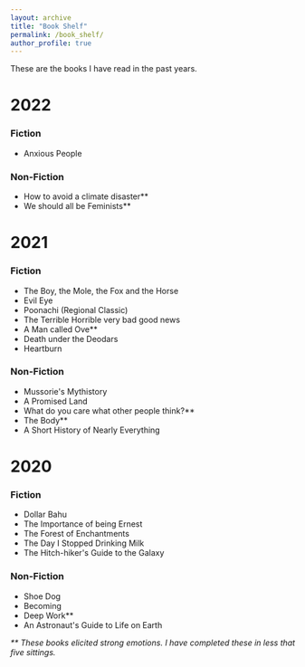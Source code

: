 ```yaml
---
layout: archive
title: "Book Shelf"
permalink: /book_shelf/
author_profile: true
---
```


These are the books I have read in the past years.
# 2022
### Fiction
* Anxious People
### Non-Fiction
* How to avoid a climate disaster\*\*
* We should all be Feminists\*\*


# 2021
### Fiction
* The Boy, the Mole, the Fox and the Horse
* Evil Eye
* Poonachi (Regional Classic)
* The Terrible Horrible very bad good news
* A Man called Ove\*\*
* Death under the Deodars
* Heartburn

### Non-Fiction
* Mussorie's Mythistory
* A Promised Land
* What do you care what other people think?\*\*
* The Body\*\*
* A Short History of Nearly Everything

# 2020
### Fiction
* Dollar Bahu
* The Importance of being Ernest
* The Forest of Enchantments
* The Day I Stopped Drinking Milk
* The Hitch-hiker's Guide to the Galaxy
### Non-Fiction
* Shoe Dog
* Becoming
* Deep Work\*\*
* An Astronaut's Guide to Life on Earth

*\*\* These books elicited strong emotions. I have completed these in less that five sittings.*